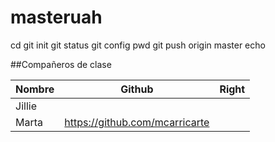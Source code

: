 # masteruah

cd
git init
git status
git config
pwd
git push origin master
echo

##Compañeros de clase

|Nombre|Github|Right
|------|------|-----
Jillie |
Marta  |https://github.com/mcarricarte


